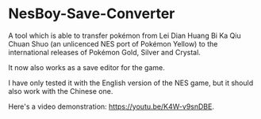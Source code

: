 # NesBoy-Save-Converter
A tool which is able to transfer pokémon from Lei Dian Huang Bi Ka Qiu Chuan Shuo (an unlicenced NES port of Pokémon Yellow) to the international releases of Pokémon Gold, Silver and Crystal.

It now also works as a save editor for the game.

I have only tested it with the English version of the NES game, but it should also work with the Chinese one.

Here's a video demonstration: https://youtu.be/K4W-v9snDBE.
